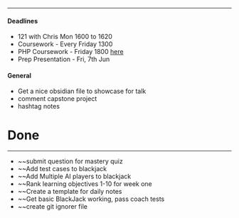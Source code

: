 ___

#### Deadlines

- 121 with Chris Mon 1600 to 1620 
- Coursework - Every Friday 1300
- PHP Coursework - Friday 1800  [here](https://docs.google.com/document/d/11dJBXOzuohnu-e17TDkAsOu5-jkXyVEkelSfIGe8h7U/edit?pli=1)
- Prep Presentation - Fri, 7th Jun

#### General

- Get a nice obsidian file to showcase for talk
- comment capstone project
- hashtag notes

# Done
___

- ~~submit question for mastery quiz
- ~~Add test cases to blackjack
- ~~Add Multiple AI players to blackjack
- ~~Rank learning objectives 1-10 for week one
- ~~Create a template for daily notes
- ~~Get basic BlackJack working, pass coach tests
- ~~create git ignorer file

